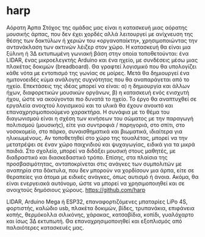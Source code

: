 # harp

Αόρατη Άρπα
Στόχος της ομάδας μας είναι η κατασκευή μιας αόρατης μουσικής άρπας, που δεν έχει χορδές αλλά λειτουργεί με ανίχνευση της θέσης των δακτύλων ή χεριών του «οργανοπαίκτη», χρησιμοποιώντας την αντανάκλαση των ακτινών λέιζερ στον χώρο.
Η κατασκευή θα είναι μια ξύλινη ή 3Δ εκτυπωμένη γωνιακή βάση στην οποία τοποθετούνται: ένα LIDAR, ένας μικροελεγκτής Arduino και ένα ηχείο, με συνδέσεις μέσω μιας πλακέτας δοκιμών (breadboard). Θα γραφτεί λογισμικό που θα υπολογίζει κάθε νότα με εντοπισμό της γωνίας σε μοίρες. Μετά θα δημιουργεί ένα ημιτονοειδές κύμα ανάλογης συχνότητας που θα αναπαράγεται από το ηχείο.
Επεκτάσεις της ιδέας μπορεί να είναι:
α) η δημιουργία και άλλων ήχων, διαφορετικών μουσικών οργάνων,
β) η κατασκευή ενός ενισχυτή ήχου, ώστε να ακούγονται πιο δυνατά το ηχείο.
Το έργο θα αναπτυχθεί σε εργαλεία ανοιχτού λογισμικού και τα υλικά θα έχουν ανοικτό και επαναχρησιμοποιούμενο χαρακτήρα.
Η συνάφια με το θέμα του διαγωνισμού είναι η σχέση των κινήσεων του σώματος με την παραγωγή πολιτισμού (μουσικής), είτε για συντροφιά / παρηγοριά, στο σπίτι, στο νοσοκομείο, στο πάρκο, συναισθηματικά και βιωματικά, ιδιαίτερα για ηλικιωμένους.
Αν τοποθετηθεί στο χώρο της τουαλέτας, μπορεί να την μετατρέψει σε έναν χώρο παιχνιδιού και ψυχαγωγίας, ειδικά για τα μικρά παιδιά.
Στο σχολείο, μπορεί να διδάξει μουσική στους μαθητές, με διαδραστικό και διασκεδαστικό τρόπο.
Επίσης, στα πλαίσια της προσβασιμότητας, ανταποκρίνεται στις ανάγκες των συμπολιτών με αναπηρία στα δάκτυλα, που δεν μπορούν να χορδίσουν μια άρπα, είτε σε θεραπείες για άτομα με ειδικές ανάγκες, όπως αυτισμό ή άνοια.
Ακόμα, θα είναι ενεργειακά αυτόνομο, ώστε να μπορεί να χρησιμοποιηθεί και σε ανοιχτούς δημόσιους χώρους. 
https://github.com/harp

LIDAR, Arduino Mega ή ESP32, επαναφορτιζόμενες μπαταρίες LiPo 4S, φορτιστής, καλώδιο usb, πλακέτα δοκιμών, βίδες, τρυπανάκια, επιφάνεια κοπής, θερμόκολλα σιλικόνης, χάρακας, κατσαβίδια, κοπίδι, γυαλόχαρτο και ίσως 3Δ εκτυπωτή.
Θα επαναχρησιμοποιηθεί και εξοπλισμός από παλαιότερες κατασκευές μας. 
